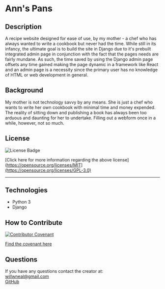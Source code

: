# Ann's Pans

## Description
A recipe website designed for ease of use, by my mother - a chef who has always wanted to write a cookbook but never had the time. While still in its infancy, the ultimate goal is to build the site in Django due to it's prebuilt integrated admin page in conjunction with the fact that the pages needs are fairly mundane. As such, the time saved by using the Django admin page offsets any time gained making the page dynamic in a framework like React and an admin page is a necessity since the primary user has no knowledge of HTML or web development in general.  

## Background
My mother is not technology savvy by any means. She is just a chef who wants to write her own cookbook with minimal time and money expended. The reality of sitting down and publishing a book has always been too arduous and daunting for her to undertake. Filling out a webform once in a while, however, not so much. 

 ## License

  ![License Badge](https://img.shields.io/badge/license-GNU%20GPLv3-orange?style=plastic=appveyor?raw=true)
  <br>
  
  [Click here for more information regarding the above license](https://opensource.org/licenses/MIT](https://opensource.org/licenses/GPL-3.0) 
    
  ---
    
  ## Technologies

  - Python 3
  - Django

  ## How to Contribute

  [![Contributor Covenant](https://img.shields.io/badge/Contributor%20Covenant-2.1-4baaaa.svg)](code_of_conduct.md)

  [Find the covenant here](https://www.contributor-covenant.org/version/2/1/code_of_conduct/code_of_conduct.txt)
  

  ## Questions
  
  If you have any questions contact the creator at:
  <br>
  [willwneal@gmail.com](mailto:willwneal@gmail.com)
  <br>
  [GitHub](https://github.com/Will-Neal)
